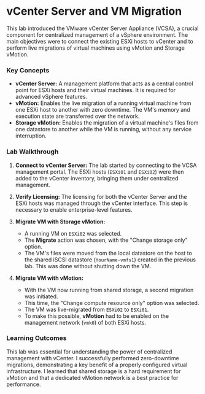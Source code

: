 # vCenter Server and VM Migration

This lab introduced the VMware vCenter Server Appliance (VCSA), a crucial component for centralized management of a vSphere environment. The main objectives were to connect the existing ESXi hosts to vCenter and to perform live migrations of virtual machines using vMotion and Storage vMotion.

### Key Concepts
*   **vCenter Server:** A management platform that acts as a central control point for ESXi hosts and their virtual machines. It is required for advanced vSphere features.
*   **vMotion:** Enables the live migration of a running virtual machine from one ESXi host to another with zero downtime. The VM's memory and execution state are transferred over the network.
*   **Storage vMotion:** Enables the migration of a virtual machine's files from one datastore to another while the VM is running, without any service interruption.

### Lab Walkthrough

1.  **Connect to vCenter Server:** The lab started by connecting to the VCSA management portal. The ESXi hosts (`ESXi01` and `ESXi02`) were then added to the vCenter inventory, bringing them under centralized management.

2.  **Verify Licensing:** The licensing for both the vCenter Server and the ESXi hosts was managed through the vCenter interface. This step is necessary to enable enterprise-level features.

3.  **Migrate VM with Storage vMotion:**
    *   A running VM on `ESXi02` was selected.
    *   The **Migrate** action was chosen, with the "Change storage only" option.
    *   The VM's files were moved from the local datastore on the host to the shared iSCSI datastore (`YourName-vmfs1`) created in the previous lab. This was done without shutting down the VM.

4.  **Migrate VM with vMotion:**
    *   With the VM now running from shared storage, a second migration was initiated.
    *   This time, the "Change compute resource only" option was selected.
    *   The VM was live-migrated from `ESXi02` to `ESXi01`.
    *   To make this possible, **vMotion** had to be enabled on the management network (`vmk0`) of both ESXi hosts.

### Learning Outcomes
This lab was essential for understanding the power of centralized management with vCenter. I successfully performed zero-downtime migrations, demonstrating a key benefit of a properly configured virtual infrastructure. I learned that shared storage is a hard requirement for vMotion and that a dedicated vMotion network is a best practice for performance.
